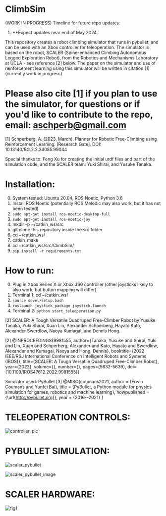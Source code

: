# ClimbSim
(WORK IN PROGRESS) 
Timeline for future repo updates:

1. **Expect updates near end of May 2024. 

This repository creates a robot climbing simulator that runs in pybullet, and can be used with an Xbox controller for teleoperation. The simulator is based on the robot, SCALER (Spine-enhanced Climbing Autonomous Legged Exploration Robot), from the Robotics and Mechanisms Laboratory at UCLA - see reference [2] below. The paper on the simulator and use of reinforcement learning using this simulator will be written in citation [1] (currently work in progress)

# Please also cite [1] if you plan to use the simulator, for questions or if you'd like to contribute to the repo, email: aschperb@gmail.com
[1] Schperberg, A. (2023, March). Planner for Robotic Free-Climbing using Reinforcement Learning. [Research Gate]. DOI: 10.13140/RG.2.2.34085.99044

Special thanks to: Feng Xu for creating the initial urdf files and part of the simulation code, and the SCALER team: Yuki Shirai, and Yusuke Tanaka. 

# Installation:
0. System tested: Ubuntu 20.04, ROS Noetic, Python 3.8
1. Install ROS Noetic (potentially ROS Melodic may also work, but it has not been tested)
2. `sudo apt-get install ros-noetic-desktop-full`
3. `sudo apt-get install ros-noetic-joy`
4. mkdir -p ~/catkin_ws/src
5. git clone this repository inside the src folder
5. cd ~/catkin_ws/
6. catkin_make
7. cd ~/catkin_ws/src/ClimbSim/
7. `pip install -r requirements.txt`

# How to run:
0. Plug in Xbox Series X or Xbox 360 controller (other joysticks likely to also work, but button mapping will differ)
1. Terminal 1: cd ~/catkin_ws/
2. `source devel/setup.bash`
3. `roslaunch joystick_package joystick.launch` 
4. Terminal 2: `python start_teleoperation.py` 

[2] SCALER: A Tough Versatile Quadruped Free-Climber Robot by Yusuke Tanaka, Yuki Shirai, Xuan Lin, Alexander Schperberg, Hayato Kato, Alexander Swerdlow, Naoya Kumagai, and Dennis Hong.

[2] @INPROCEEDINGS{9981555,
  author={Tanaka, Yusuke and Shirai, Yuki and Lin, Xuan and Schperberg, Alexander and Kato, Hayato and Swerdlow, Alexander and Kumagai, Naoya and Hong, Dennis},
  booktitle={2022 IEEE/RSJ International Conference on Intelligent Robots and Systems (IROS)}, 
  title={SCALER: A Tough Versatile Quadruped Free-Climber Robot}, 
  year={2022},
  volume={},
  number={},
  pages={5632-5639},
  doi={10.1109/IROS47612.2022.9981555}}
  
Simulator used: PyBullet
[3] @MISC{coumans2021,
author =   {Erwin Coumans and Yunfei Bai},
title =    {PyBullet, a Python module for physics simulation for games, robotics and machine learning},
howpublished = {\url{http://pybullet.org}},
year = {2016--2021}
}
  
# TELEOPERATION CONTROLS:
![controller_pic](https://user-images.githubusercontent.com/45216484/228128498-df4d9325-ccb0-4a3b-a78c-03ba3c310ff3.png)

# PYBULLET SIMULATION:
![scaler_pybullet](https://user-images.githubusercontent.com/45216484/228128792-0e7c5af4-88ba-447f-bd9d-e62b83d4b410.jpg)

![scaler_pybullet_image](https://user-images.githubusercontent.com/45216484/228128799-3eeca61f-751b-45f8-8be6-2d697cc8a326.jpg)

# SCALER HARDWARE:
![fig1](https://user-images.githubusercontent.com/45216484/217659832-07cfde0b-ca75-406e-838b-7c108fecc7cc.jpg)
